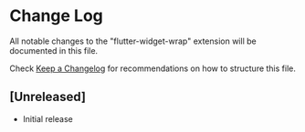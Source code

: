 # Change Log

All notable changes to the "flutter-widget-wrap" extension will be documented in this file.

Check [Keep a Changelog](http://keepachangelog.com/) for recommendations on how to structure this file.

## [Unreleased]

- Initial release